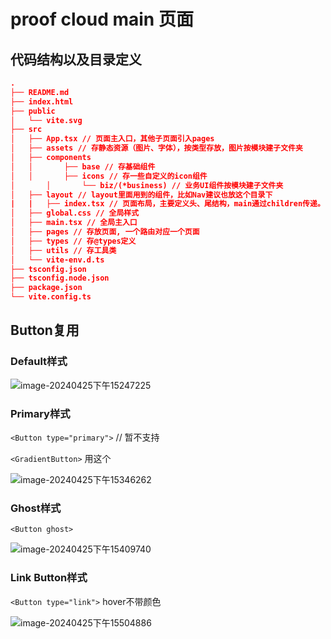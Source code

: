 # proof cloud main 页面

## 代码结构以及目录定义

```json
.
├── README.md
├── index.html
├── public
│   └── vite.svg
├── src
│   ├── App.tsx // 页面主入口，其他子页面引入pages
│   ├── assets // 存静态资源（图片、字体），按类型存放，图片按模块建子文件夹
│   ├── components
│   │		├── base // 存基础组件
│   │		├── icons // 存一些自定义的icon组件
│		│		└── biz/(*business) // 业务UI组件按模块建子文件夹
│   ├── layout // layout里面用到的组件，比如Nav建议也放这个目录下
|   |   ├── index.tsx // 页面布局，主要定义头、尾结构，main通过children传递。
│   ├── global.css // 全局样式
│   ├── main.tsx // 全局主入口
│   ├── pages // 存放页面, 一个路由对应一个页面
│   ├── types // 存@types定义
│   ├── utils // 存工具类
│   └── vite-env.d.ts
├── tsconfig.json
├── tsconfig.node.json
├── package.json
└── vite.config.ts
```



## Button复用

### Default样式

![image-20240425下午15247225](https://ipic-coda.oss-cn-beijing.aliyuncs.com/2024/04-25/image-20240425%E4%B8%8B%E5%8D%8815247225.png)



### Primary样式

`<Button type="primary">` // 暂不支持

`<GradientButton>` 用这个

![image-20240425下午15346262](https://ipic-coda.oss-cn-beijing.aliyuncs.com/2024/04-25/image-20240425%E4%B8%8B%E5%8D%8815346262.png)

### Ghost样式

`<Button ghost>`

![image-20240425下午15409740](https://ipic-coda.oss-cn-beijing.aliyuncs.com/2024/04-25/image-20240425%E4%B8%8B%E5%8D%8815409740.png)



### Link Button样式

`<Button type="link">` hover不带颜色

![image-20240425下午15504886](https://ipic-coda.oss-cn-beijing.aliyuncs.com/2024/04-25/image-20240425%E4%B8%8B%E5%8D%8815504886.png)
